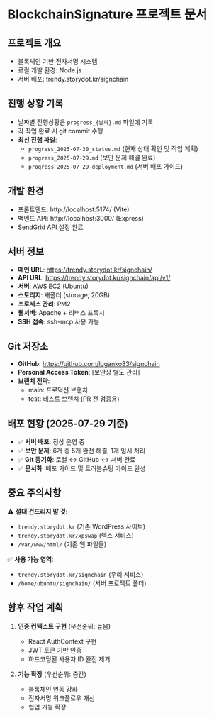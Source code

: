 # BlockchainSignature 프로젝트 문서

## 프로젝트 개요
- 블록체인 기반 전자서명 시스템
- 로컬 개발 환경: Node.js
- 서버 배포: trendy.storydot.kr/signchain

## 진행 상황 기록
- 날짜별 진행상황은 `progress_{날짜}.md` 파일에 기록
- 각 작업 완료 시 git commit 수행
- **최신 진행 파일**: 
  - `progress_2025-07-30_status.md` (현재 상태 확인 및 작업 계획)
  - `progress_2025-07-29.md` (보안 문제 해결 완료)
  - `progress_2025-07-29_deployment.md` (서버 배포 가이드)

## 개발 환경
- 프론트엔드: http://localhost:5174/ (Vite)
- 백엔드 API: http://localhost:3000/ (Express)
- SendGrid API 설정 완료

## 서버 정보
- **메인 URL**: https://trendy.storydot.kr/signchain/
- **API URL**: https://trendy.storydot.kr/signchain/api/v1/
- **서버**: AWS EC2 (Ubuntu)
- **스토리지**: 새폴더 (storage, 20GB)
- **프로세스 관리**: PM2
- **웹서버**: Apache + 리버스 프록시
- **SSH 접속**: ssh-mcp 사용 가능

## Git 저장소
- **GitHub**: https://github.com/loganko83/signchain
- **Personal Access Token**: [보안상 별도 관리]
- **브랜치 전략**: 
  - main: 프로덕션 브랜치
  - test: 테스트 브랜치 (PR 전 검증용)

## 배포 현황 (2025-07-29 기준)
- ✅ **서버 배포**: 정상 운영 중
- ✅ **보안 문제**: 6개 중 5개 완전 해결, 1개 임시 처리
- ✅ **Git 동기화**: 로컬 ↔ GitHub ↔ 서버 완료
- ✅ **문서화**: 배포 가이드 및 트러블슈팅 가이드 완성

## 중요 주의사항
⚠️ **절대 건드리지 말 것**:
- `trendy.storydot.kr` (기존 WordPress 사이트)
- `trendy.storydot.kr/xpswap` (덱스 서비스)
- `/var/www/html/` (기존 웹 파일들)

✅ **사용 가능 영역**:
- `trendy.storydot.kr/signchain` (우리 서비스)
- `/home/ubuntu/signchain/` (서버 프로젝트 폴더)

## 향후 작업 계획
1. **인증 컨텍스트 구현** (우선순위: 높음)
   - React AuthContext 구현
   - JWT 토큰 기반 인증
   - 하드코딩된 사용자 ID 완전 제거

2. **기능 확장** (우선순위: 중간)
   - 블록체인 연동 강화
   - 전자서명 워크플로우 개선
   - 협업 기능 확장

